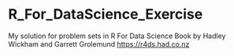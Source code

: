 # R_For_DataScience_Exercise
My solution for problem sets in R For Data Science Book by Hadley Wickham and Garrett Grolemund https://r4ds.had.co.nz
